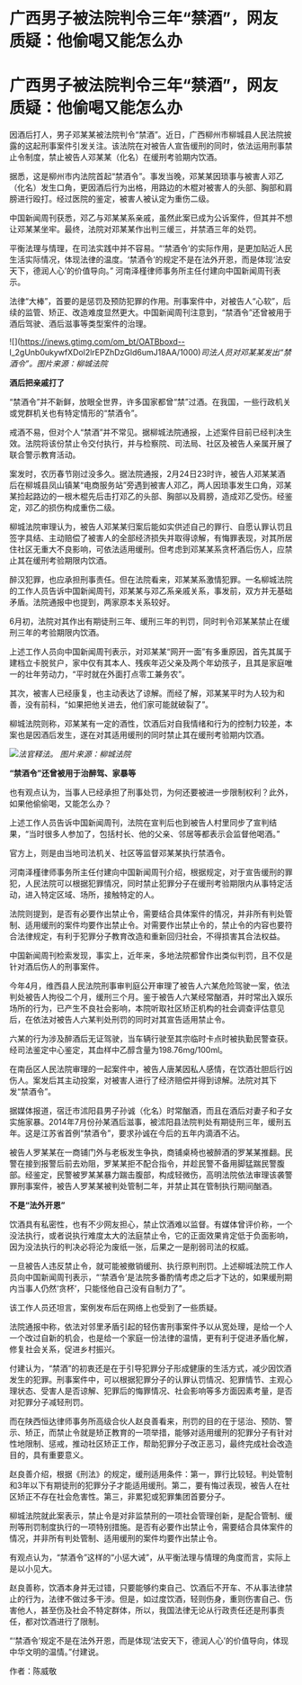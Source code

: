 # 广西男子被法院判令三年“禁酒”，网友质疑：他偷喝又能怎么办

# 广西男子被法院判令三年“禁酒”，网友质疑：他偷喝又能怎么办

因酒后打人，男子邓某某被法院判令“禁酒”。近日，广西柳州市柳城县人民法院披露的这起刑事案件引发关注。该法院在对被告人宣告缓刑的同时，依法运用刑事禁止令制度，禁止被告人邓某某（化名）在缓刑考验期内饮酒。

据悉，这是柳州市内法院首起“禁酒令”。事发当晚，邓某某因琐事与被害人邓乙（化名）发生口角，更因酒后行为出格，用路边的木棍对被害人的头部、胸部和肩膀进行殴打。经过医院的鉴定，被害人被认定为重伤二级。

中国新闻周刊获悉，邓乙与邓某某系亲戚，虽然此案已成为公诉案件，但其并不想让邓某某坐牢。最终，法院对邓某某作出判三缓三，并禁酒三年的处罚。

平衡法理与情理，在司法实践中并不容易。“‘禁酒令’的实际作用，是更加贴近人民生活实际情况，体现法律的温度。‘禁酒令’的规定不是在法外开恩，而是体现‘法安天下，德润人心’的价值导向。”
河南泽槿律师事务所主任付建向中国新闻周刊表示。

法律“大棒”，首要的是惩罚及预防犯罪的作用。刑事案件中，对被告人“心软”，后续的监管、矫正、改造难度显然更大。中国新闻周刊注意到，“禁酒令”还曾被用于酒后驾驶、酒后滋事等类型案件的治理。

![](https://inews.gtimg.com/om_bt/OATBboxd--
l_2gUnb0ukywfXDol2lrEPZhDzGld6umJ18AA/1000)_司法人员对邓某某发出“禁酒令”。图片来源：柳城法院_

**酒后把亲戚打了**

“禁酒令”并不新鲜，放眼全世界，许多国家都曾“禁”过酒。在我国，一些行政机关或党群机关也有特定情形的“禁酒令”。

戒酒不易，但对个人“禁酒”并不常见。据柳城法院通报，上述案件目前已经判决生效。法院将该份禁止令交付执行，并与检察院、司法局、社区及被告人亲属开展了联合警示教育活动。

案发时，农历春节刚过没多久。据法院通报，2月24日23时许，被告人邓某某酒后在柳城县凤山镇某“电商服务站”旁遇到被害人邓乙，两人因琐事发生口角，邓某某捡起路边的一根木棍先后击打邓乙的头部、胸部以及肩膀，造成邓乙受伤。经鉴定，邓乙的损伤构成重伤二级。

柳城法院审理认为，被告人邓某某归案后能如实供述自己的罪行、自愿认罪认罚且签字具结、主动赔偿了被害人的全部经济损失并取得谅解，有悔罪表现，对其所居住社区无重大不良影响，可依法适用缓刑。但考虑到邓某某系贪杯酒后伤人，应禁止其在缓刑考验期限内饮酒。

醉汉犯罪，也应承担刑事责任。但在法院看来，邓某某系激情犯罪。一名柳城法院的工作人员告诉中国新闻周刊，邓某某与邓乙系亲戚关系，事发前，双方并无基础矛盾。法院通报中也提到，两家原本关系较好。

6月初，法院对其作出有期徒刑三年、缓刑三年的判罚，同时判令邓某某禁止在缓刑三年的考验期限内饮酒。

上述工作人员向中国新闻周刊表示，对邓某某“网开一面”有多重原因，首先其属于建档立卡脱贫户，家中仅有其本人、残疾年迈父亲及两个年幼孩子，且其是家庭唯一的壮年劳动力，“平时就在外面打点零工兼务农”。

其次，被害人已经康复，也主动表达了谅解。而经了解，邓某某平时为人较为和善，没有前科，“如果把他关进去，他们家可能就破裂了”。

柳城法院则称，邓某某有一定的酒性，饮酒后对自我情绪和行为的控制力较差，本案也是因酒后发生，遂在对其适用缓刑的同时禁止其在缓刑考验期内饮酒。

![](https://inews.gtimg.com/om_bt/OIED8uKb6bal61tK9imH8S6EYyWccvJZ65mUKbXbaquoEAA/1000)_法官释法。
图片来源：柳城法院_

**“禁酒令”还曾被用于治醉驾、家暴等**

也有观点认为，当事人已经承担了刑事处罚，为何还要被进一步限制权利？此外，如果他偷偷喝，又能怎么办？

上述工作人员告诉中国新闻周刊，法院在宣判后也到被告人村里同步了宣判结果，“当时很多人参加了，包括村长、他的父亲、邻居等都表示会监督他喝酒。”

官方上，则是由当地司法机关、社区等监督邓某某执行禁酒令。

河南泽槿律师事务所主任付建向中国新闻周刊介绍，根据规定，对于宣告缓刑的罪犯，人民法院可以根据犯罪情况，同时禁止犯罪分子在缓刑考验期限内从事特定活动，进入特定区域、场所，接触特定的人。

法院则提到，是否有必要作出禁止令，需要结合具体案件的情况，并非所有判处管制、适用缓刑的案件均要作出禁止令。对需要作出禁止令的，禁止令的内容也要符合法律规定，有利于犯罪分子教育改造和重新回归社会，不得损害其合法权益。

中国新闻周刊检索发现，事实上，近年来，多地法院都曾作出类似判罚，且不仅是针对酒后伤人的刑事案件。

今年4月，维西县人民法院刑事审判庭公开审理了被告人六某危险驾驶一案，依法判处被告人拘役二个月，缓刑三个月。鉴于被告人六某经常酗酒，并时常出入娱乐场所的行为，已产生不良社会影响，本院听取社区矫正机构的社会调查评估意见后，在依法对被告人六某判处刑罚的同时对其宣告适用禁止令。

六某的行为涉及醉酒后无证驾驶，当车辆行驶至其宗临时卡点时被执勤民警查获。经司法鉴定中心鉴定，其血样中乙醇含量为198.76mg/100ml。

在南岳区人民法院审理的一起案件中，被告人唐某因私人感情，在饮酒壮胆后行凶伤人。案发后其主动投案，对被害人进行了经济赔偿并得到谅解。法院对其下发“禁酒令”。

据媒体报道，宿迁市沭阳县男子孙诚（化名）时常酗酒，而且在酒后对妻子和子女实施家暴。2014年7月份孙某酒后滋事，被沭阳县法院判处有期徒刑三年，缓刑五年。这是江苏省首例“禁酒令”，要求孙诚在今后的五年内滴酒不沾。

被告人罗某某在一商铺门外与老板发生争执，商铺桌椅也被醉酒的罗某某推翻。民警在接到报警后前去劝阻，罗某某拒不配合指令，并趁民警不备用脚猛踹民警腹部。经鉴定，民警被罗某某暴力踹击腹部，构成轻微伤，高明法院依法审理该袭警罪刑事案件，被告人罗某某被判处管制二年，并禁止其在管制执行期间酗酒。

**不是“法外开恩”**

饮酒具有私密性，也有不少网友担心，禁止饮酒难以监督。有媒体曾评价称，一个没法执行，或者说执行难度太大的法庭禁止令，它的正面效果肯定低于负面影响，因为没法执行的判决必将沦为废纸一张，后果之一是削弱司法的权威。

一旦被告人违反禁止令，就可能被撤销缓刑、执行原判刑罚。上述柳城法院工作人员向中国新闻周刊表示，“‘禁酒令’是法院多番酌情考虑之后才下达的，如果缓刑期内当事人仍然‘贪杯’，只能怪他自己没有自制力了”。

该工作人员还坦言，案例发布后在网络上也受到了一些质疑。

法院通报中称，依法对邻里矛盾引起的轻伤害刑事案件予以从宽处理，是给一个人一个改过自新的机会，也是给一个家庭一份法律的温情，更有利于促进矛盾化解，修复社会关系，促进乡村振兴。

付建认为，“禁酒”的初衷还是在于引导犯罪分子形成健康的生活方式，减少因饮酒发生的犯罪。刑事案件中，可以根据犯罪分子的认罪认罚情况、犯罪情节、主观心理状态、受害人是否谅解、犯罪后的悔罪情况、社会影响等多方面因素考量，是否对犯罪分子减轻刑罚。

而在陕西恒达律师事务所高级合伙人赵良善看来，刑罚的目的在于惩治、预防、警示、矫正，而禁止令就是矫正教育的一项举措，能够对适用缓刑的犯罪分子有针对性地限制、惩戒，推动社区矫正工作，帮助犯罪分子改正恶习，最终完成社会改造目的，具有重要意义。

赵良善介绍，根据《刑法》的规定，缓刑适用条件：第一，罪行比较轻。判处管制和3年以下有期徒刑的犯罪分子才能适用缓刑。第二，要有悔过表现，被告人在社区矫正不存在社会危害性。第三，非累犯或犯罪集团首要分子。

柳城法院就此案表示，禁止令是对非监禁刑的一项社会管理创新，是配合管制、缓刑等刑罚制度执行的一项特别措施。是否有必要作出禁止令，需要结合具体案件的情况，并非所有判处管制、适用缓刑的案件均要作出禁止令。

有观点认为，“禁酒令”这样的“小惩大诫”，从平衡法理与情理的角度而言，实际上是以小见大。

赵良善称，饮酒本身并无过错，只要能够约束自己、饮酒后不开车、不从事法律禁止的行为，法律不做过多干涉。但是，如过度饮酒，轻则伤身，重则伤害自己、伤害他人，甚至伤及社会不特定群体，所以，我国法律无论从行政责任还是刑事责任，都对饮酒进行了限制。

“‘禁酒令’规定不是在法外开恩，而是体现‘法安天下，德润人心’的价值导向，体现中华文明的温情。”付建说。

作者：陈威敬

